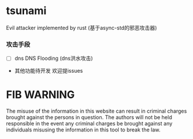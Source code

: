 # tsunami
Evil attacker implemented by rust (基于async-std的邪恶攻击器)

### 攻击手段
 - [ ] dns DNS Flooding (dns洪水攻击)
 - 其他功能待开发  欢迎提issues
 
 # FIB WARNING
  The misuse of the information in this website can result in criminal charges brought against the persons in question. The authors will not be held responsible in the event any criminal charges be brought against any individuals misusing the information in this tool to break the law.
